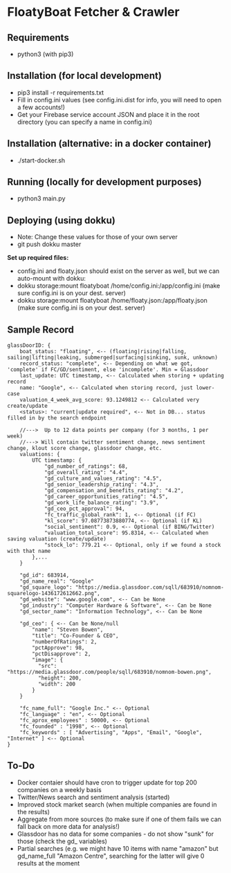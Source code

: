 # FloatyBoat Fetcher & Crawler

## Requirements

- python3 (with pip3)

## Installation (for local development)

- pip3 install -r requirements.txt
- Fill in config.ini values (see config.ini.dist for info, you will need to open a few accounts!)
- Get your Firebase service account JSON and place it in the root directory (you can specify a name in config.ini)

## Installation (alternative: in a docker container)

- ./start-docker.sh

## Running (locally for development purposes)

- python3 main.py

## Deploying (using dokku)

- Note: Change these values for those of your own server
- git push dokku master

**Set up required files:**
- config.ini and floaty.json should exist on the server as well, but we can auto-mount with dokku:
- dokku storage:mount floatyboat /home/config.ini:/app/config.ini (make sure config.ini is on your dest. server)
- dokku storage:mount floatyboat /home/floaty.json:/app/floaty.json (make sure config.ini is on your dest. server)

## Sample Record

```
glassDoorID: {
    boat_status: "floating", <-- (floating|rising|falling, sailing|lifting|leaking, submerged|surfacing|sinking, sunk, unknown)
    record_status: "complete", <-- Depending on what we got, 'complete' if FC/GD/sentiment, else 'incomplete'. Min = Glassdoor
    last_update: UTC timestamp, <-- Calculated when storing + updating record
    name: "Google", <-- Calculated when storing record, just lower-case
    valuation_4_week_avg_score: 93.1249812 <-- Calculated very create/update
    <status>: "current|update required", <-- Not in DB... status filled in by the search endpoint

    //--->  Up to 12 data points per company (for 3 months, 1 per week)
    //---> Will contain twitter sentiment change, news sentiment change, klout score change, glassdoor change, etc.
    valuations: {
        UTC timestamp: {
            "gd_number_of_ratings": 68,
            "gd_overall_rating": "4.4",
            "gd_culture_and_values_rating": "4.5",
            "gd_senior_leadership_rating": "4.3",
            "gd_compensation_and_benefits_rating": "4.2",
            "gd_career_opportunities_rating": "4.5",
            "gd_work_life_balance_rating": "3.9",
            "gd_ceo_pct_approval": 94,
            "fc_traffic_global_rank": 1, <-- Optional (if FC)
            "kl_score": 97.08773873880774, <-- Optional (if KL)
            "social_sentiment": 0.9, <-- Optional (if BING/Twitter)
            "valuation_total_score": 95.8314, <-- Calculated when saving valuation (create/update)
            "stock_lo": 779.21 <-- Optional, only if we found a stock with that name
        },...
    }

    "gd_id": 683914,
    "gd_name_real": "Google"
    "gd_square_logo": "https://media.glassdoor.com/sqll/683910/nomnom-squarelogo-1436172612662.png",
    "gd_website": "www.google.com", <-- Can be None
    "gd_industry": "Computer Hardware & Software", <-- Can be None
    "gd_sector_name": "Information Technology", <-- Can be None

    "gd_ceo": { <-- Can be None/null
        "name": "Steven Bowen",
        "title": "Co-Founder & CEO",
        "numberOfRatings": 2,
        "pctApprove": 98,
        "pctDisapprove": 2,
        "image": {
          "src": "https://media.glassdoor.com/people/sqll/683910/nomnom-bowen.png",
          "height": 200,
          "width": 200
        }
    }

    "fc_name_full": "Google Inc." <-- Optional
    "fc_language" : "en", <-- Optional
    "fc_aprox_employees" : 50000, <-- Optional
    "fc_founded" : "1998", <-- Optional
    "fc_keywords" : [ "Advertising", "Apps", "Email", "Google", "Internet" ] <-- Optional
}
```

## To-Do

- Docker contaier should have cron to trigger update for top 200 companies on a weekly basis
- Twitter/News search and sentiment analysis (started)
- Improved stock market search (when multiple companies are found in the results)
- Aggregate from more sources (to make sure if one of them fails we can fall back on more data for analysis!)
- Glassdoor has no data for some companies - do not show "sunk" for those (check the gd_ variables)
- Partial searches (e.g. we might have 10 items with name "amazon" but gd_name_full "Amazon Centre", searching for the latter will give 0 results at the moment